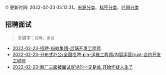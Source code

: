 :alarm_clock: 更新时间: 2022-02-23 03:13:31。[来源分类](../README.md)、[标签分类](../TAGS.md)、[时间分类](../TIMELINE.md)

## 招聘面试


> 关键字：`招聘`、`面试`



- [2022-02-23-招聘-蚂蚁集团-后端开发工程师](https://www.v2ex.com/t/835857) 
- [2022-02-23-分布式办公/全国招聘-pin-运维工程师/内容运营/rust-合约开发工程师](https://www.v2ex.com/t/835832) 
- [2022-02-23-鹅厂三面被面试官说的一无是处,开始怀疑人生了](https://www.v2ex.com/t/835831) 